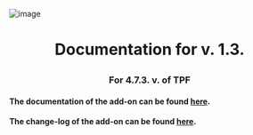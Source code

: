 ![image](https://user-images.githubusercontent.com/37147270/130256008-a0cbcf53-6e3b-4e5c-b128-ffa5d1f8dd08.png)
# <p align="center">Documentation for v. 1.3.</p>
### <p align="center">For 4.7.3. v. of TPF</p>

#### The documentation of the add-on can be found [here](https://github.com/DragonBlame/tpf-dragons-edition/blob/main/DOCUMENTATION.md).

#### The change-log of the add-on can be found [here](https://github.com/DragonBlame/tpf-dragons-edition/blob/main/CHANGELOG.md).
